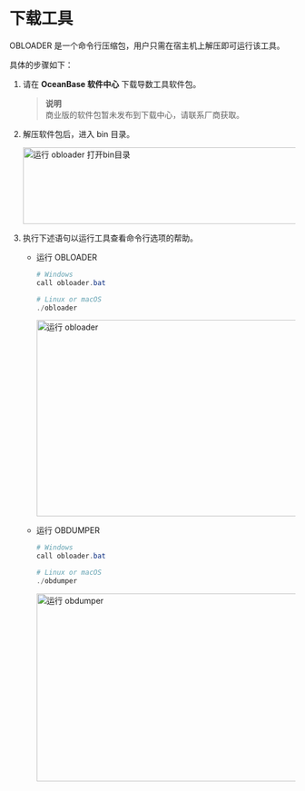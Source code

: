 # 下载工具


OBLOADER 是一个命令行压缩包，用户只需在宿主机上解压即可运行该工具。

具体的步骤如下：

1. 请在 **OceanBase 软件中心** 下载导数工具软件包。

   > **说明** <br>
   > 商业版的软件包暂未发布到下载中心，请联系厂商获取。

2. 解压软件包后，进入 bin 目录。

      <img src="https://obbusiness-private.oss-cn-shanghai.aliyuncs.com/doc/img/obloaderobdumper/400/cd%20bin.png" width = "560" height = "135" alt="运行 obloader 打开bin目录" />


3. 执行下述语句以运行工具查看命令行选项的帮助。

   - 运行 OBLOADER
 
     ```powershell
     # Windows
     call obloader.bat 

     # Linux or macOS 
     ./obloader
     ```

     <img src="https://obbusiness-private.oss-cn-shanghai.aliyuncs.com/doc/img/obloaderobdumper/400/download%20obloader.png" width = "560" height = "346" alt="运行 obloader" />


   - 运行 OBDUMPER
 
     ```powershell
     # Windows
     call obloader.bat 

     # Linux or macOS 
     ./obdumper
     ```

     <img src="https://obbusiness-private.oss-cn-shanghai.aliyuncs.com/doc/img/obloaderobdumper/400/download%20obdumper.png" width = "560" height = "331" alt="运行 obdumper" />
